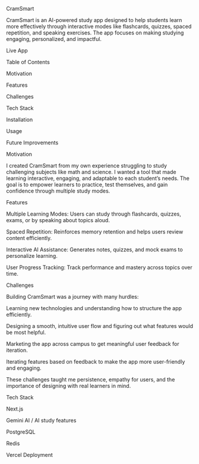 CramSmart

CramSmart is an AI-powered study app designed to help students learn more effectively through interactive modes like flashcards, quizzes, spaced repetition, and speaking exercises. The app focuses on making studying engaging, personalized, and impactful.

Live App

Table of Contents

Motivation

Features

Challenges

Tech Stack

Installation

Usage

Future Improvements

Motivation

I created CramSmart from my own experience struggling to study challenging subjects like math and science. I wanted a tool that made learning interactive, engaging, and adaptable to each student’s needs. The goal is to empower learners to practice, test themselves, and gain confidence through multiple study modes.

Features

Multiple Learning Modes: Users can study through flashcards, quizzes, exams, or by speaking about topics aloud.

Spaced Repetition: Reinforces memory retention and helps users review content efficiently.

Interactive AI Assistance: Generates notes, quizzes, and mock exams to personalize learning.

User Progress Tracking: Track performance and mastery across topics over time.

Challenges

Building CramSmart was a journey with many hurdles:

Learning new technologies and understanding how to structure the app efficiently.

Designing a smooth, intuitive user flow and figuring out what features would be most helpful.

Marketing the app across campus to get meaningful user feedback for iteration.

Iterating features based on feedback to make the app more user-friendly and engaging.

These challenges taught me persistence, empathy for users, and the importance of designing with real learners in mind.

Tech Stack

Next.js

Gemini AI / AI study features

PostgreSQL

Redis

Vercel Deployment

